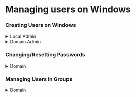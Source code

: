 # Managing users on Windows

### Creating Users on Windows

<details>

<summary>Local Admin</summary>

### Create user named bill and pass as the password

```bash
net user bill pass /add
```

### Put bill into the local administrators group

```bash
net localgroup administrators bill /add
```

</details>

<details>

<summary>Domain Admin</summary>

### Create user named bill and complex password

```bash
net user bill P@ssw0rd123! /ADD /DOMAIN
```

### Put user into Domain Admins group

```bash
net group "Domain Admins" bill /ADD /DOMAIN
```

</details>

### Changing/Resetting Passwords

<details>

<summary>Domain</summary>

```bash
net user jan P@ssw0rd123 /domain
```

</details>

### Managing Users in Groups

<details>

<summary>Domain</summary>

### Adding Users

```bash
net group "Management Department" stephanie /add /domain
```

### Deleting Users

```bash
net groups "Management Department" stephanie /del /domain
```

</details>
